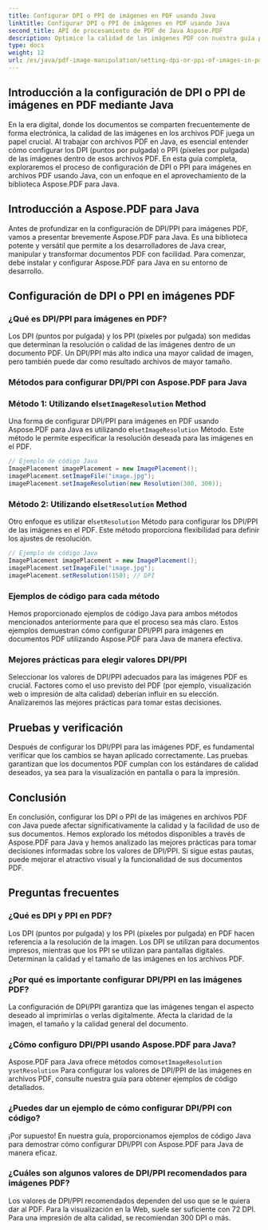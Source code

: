 ```yaml
---
title: Configurar DPI o PPI de imágenes en PDF usando Java
linktitle: Configurar DPI o PPI de imágenes en PDF usando Java
second_title: API de procesamiento de PDF de Java Aspose.PDF
description: Optimice la calidad de las imágenes PDF con nuestra guía paso a paso sobre cómo configurar los valores DPI/PPI en PDF con Java. Aprenda a mejorar sus documentos para su impresión y visualización digital.
type: docs
weight: 12
url: /es/java/pdf-image-manipulation/setting-dpi-or-ppi-of-images-in-pdf-using-java/
---
```


## Introducción a la configuración de DPI o PPI de imágenes en PDF mediante Java

En la era digital, donde los documentos se comparten frecuentemente de forma electrónica, la calidad de las imágenes en los archivos PDF juega un papel crucial. Al trabajar con archivos PDF en Java, es esencial entender cómo configurar los DPI (puntos por pulgada) o PPI (píxeles por pulgada) de las imágenes dentro de esos archivos PDF. En esta guía completa, exploraremos el proceso de configuración de DPI o PPI para imágenes en archivos PDF usando Java, con un enfoque en el aprovechamiento de la biblioteca Aspose.PDF para Java.

## Introducción a Aspose.PDF para Java

Antes de profundizar en la configuración de DPI/PPI para imágenes PDF, vamos a presentar brevemente Aspose.PDF para Java. Es una biblioteca potente y versátil que permite a los desarrolladores de Java crear, manipular y transformar documentos PDF con facilidad. Para comenzar, debe instalar y configurar Aspose.PDF para Java en su entorno de desarrollo.

## Configuración de DPI o PPI en imágenes PDF

### ¿Qué es DPI/PPI para imágenes en PDF?

Los DPI (puntos por pulgada) y los PPI (píxeles por pulgada) son medidas que determinan la resolución o calidad de las imágenes dentro de un documento PDF. Un DPI/PPI más alto indica una mayor calidad de imagen, pero también puede dar como resultado archivos de mayor tamaño.

### Métodos para configurar DPI/PPI con Aspose.PDF para Java

###  Método 1: Utilizando el`setImageResolution` Method

 Una forma de configurar DPI/PPI para imágenes en PDF usando Aspose.PDF para Java es utilizando el`setImageResolution` Método. Este método le permite especificar la resolución deseada para las imágenes en el PDF.

```java
// Ejemplo de código Java
ImagePlacement imagePlacement = new ImagePlacement();
imagePlacement.setImageFile("image.jpg");
imagePlacement.setImageResolution(new Resolution(300, 300));
```

###  Método 2: Utilizando el`setResolution` Method

 Otro enfoque es utilizar el`setResolution` Método para configurar los DPI/PPI de las imágenes en el PDF. Este método proporciona flexibilidad para definir los ajustes de resolución.

```java
// Ejemplo de código Java
ImagePlacement imagePlacement = new ImagePlacement();
imagePlacement.setImageFile("image.jpg");
imagePlacement.setResolution(150); // DPI
```

### Ejemplos de código para cada método

Hemos proporcionado ejemplos de código Java para ambos métodos mencionados anteriormente para que el proceso sea más claro. Estos ejemplos demuestran cómo configurar DPI/PPI para imágenes en documentos PDF utilizando Aspose.PDF para Java de manera efectiva.

### Mejores prácticas para elegir valores DPI/PPI

Seleccionar los valores de DPI/PPI adecuados para las imágenes PDF es crucial. Factores como el uso previsto del PDF (por ejemplo, visualización web o impresión de alta calidad) deberían influir en su elección. Analizaremos las mejores prácticas para tomar estas decisiones.

## Pruebas y verificación

Después de configurar los DPI/PPI para las imágenes PDF, es fundamental verificar que los cambios se hayan aplicado correctamente. Las pruebas garantizan que los documentos PDF cumplan con los estándares de calidad deseados, ya sea para la visualización en pantalla o para la impresión.

## Conclusión

En conclusión, configurar los DPI o PPI de las imágenes en archivos PDF con Java puede afectar significativamente la calidad y la facilidad de uso de sus documentos. Hemos explorado los métodos disponibles a través de Aspose.PDF para Java y hemos analizado las mejores prácticas para tomar decisiones informadas sobre los valores de DPI/PPI. Si sigue estas pautas, puede mejorar el atractivo visual y la funcionalidad de sus documentos PDF.

## Preguntas frecuentes

### ¿Qué es DPI y PPI en PDF?

Los DPI (puntos por pulgada) y los PPI (píxeles por pulgada) en PDF hacen referencia a la resolución de la imagen. Los DPI se utilizan para documentos impresos, mientras que los PPI se utilizan para pantallas digitales. Determinan la calidad y el tamaño de las imágenes en los archivos PDF.

### ¿Por qué es importante configurar DPI/PPI en las imágenes PDF?

La configuración de DPI/PPI garantiza que las imágenes tengan el aspecto deseado al imprimirlas o verlas digitalmente. Afecta la claridad de la imagen, el tamaño y la calidad general del documento.

### ¿Cómo configuro DPI/PPI usando Aspose.PDF para Java?

 Aspose.PDF para Java ofrece métodos como`setImageResolution` y`setResolution` Para configurar los valores de DPI/PPI de las imágenes en archivos PDF, consulte nuestra guía para obtener ejemplos de código detallados.

### ¿Puedes dar un ejemplo de cómo configurar DPI/PPI con código?

¡Por supuesto! En nuestra guía, proporcionamos ejemplos de código Java para demostrar cómo configurar DPI/PPI con Aspose.PDF para Java de manera eficaz.

### ¿Cuáles son algunos valores de DPI/PPI recomendados para imágenes PDF?

Los valores de DPI/PPI recomendados dependen del uso que se le quiera dar al PDF. Para la visualización en la Web, suele ser suficiente con 72 DPI. Para una impresión de alta calidad, se recomiendan 300 DPI o más.
